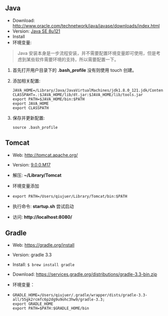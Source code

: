 ## Java

* Download: http://www.oracle.com/technetwork/java/javase/downloads/index.html
* Version: [Java SE 8u121](http://www.oracle.com/technetwork/java/javase/downloads/jdk8-downloads-2133151.html)
* Install
* 环境变量: 

> Java 安装本身是一步流程安装，并不需要配置环境变量即可使用，但是考虑到某些软件需要环境的支持，所以需要配置一下。

1. 首先打开用户目录下的 **.bash_profile** 没有则使用 touch 创建。

2. 添加相关配置: 

   ```
   JAVA_HOME=/Library/Java/JavaVirtualMachines/jdk1.8.0_121.jdk/Contents/Home
   CLASSPAHT=.:$JAVA_HOME/lib/dt.jar:$JAVA_HOME/lib/tools.jar
   export PATH=$JAVA_HOME/bin:$PATH
   export JAVA_HOME
   export CLASSPATH
   ```

3. 保存并更新配置: 

   ```
   source .bash_profile
   ```



## Tomcat

* Web: http://tomcat.apache.org/

* Version: [ 9.0.0.M17](http://tomcat.apache.org/download-90.cgi)

* 解压: **~/Library/Tomcat**

* 环境变量添加

* ```
  export PATH=/Users/qiujuer/Library/Tomcat/bin:$PATH
  ```

* 执行命令:  **startup.sh** 尝试启动

* 访问:  **http://localhost:8080/**



## Gradle

* Web: https://gradle.org/install
* Version: gradle 3.3
* Install:  `$ brew install gradle` 
* Download: https://services.gradle.org/distributions/gradle-3.3-bin.zip
* 环境变量：


* ```
  GRADLE_HOME=/Users/qiujuer/.gradle/wrapper/dists/gradle-3.3-all/55gk2rcmfc6p2dg9u9ohc3hw9/gradle-3.3;
  export GRADLE_HOME
  export PATH=$PATH:$GRADLE_HOME/bin
  ```